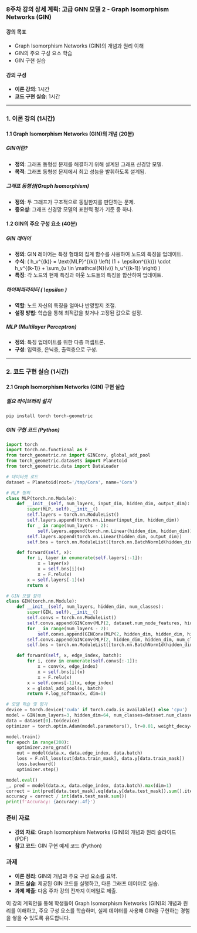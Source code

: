 ### 8주차 강의 상세 계획: 고급 GNN 모델 2 - Graph Isomorphism Networks (GIN)

#### 강의 목표
- Graph Isomorphism Networks (GIN)의 개념과 원리 이해
- GIN의 주요 구성 요소 학습
- GIN 구현 실습

#### 강의 구성
- **이론 강의**: 1시간
- **코드 구현 실습**: 1시간

---

### 1. 이론 강의 (1시간)

#### 1.1 Graph Isomorphism Networks (GIN)의 개념 (20분)

##### GIN이란?
- **정의**: 그래프 동형성 문제를 해결하기 위해 설계된 그래프 신경망 모델.
- **목적**: 그래프 동형성 문제에서 최고 성능을 발휘하도록 설계됨.

##### 그래프 동형성(Graph Isomorphism)
- **정의**: 두 그래프가 구조적으로 동일한지를 판단하는 문제.
- **중요성**: 그래프 신경망 모델의 표현력 평가 기준 중 하나.

#### 1.2 GIN의 주요 구성 요소 (40분)

##### GIN 레이어
- **정의**: GIN 레이어는 특정 형태의 집계 함수를 사용하여 노드의 특징을 업데이트.
- **수식**: \( h_v^{(k)} = \text{MLP}^{(k)} \left( (1 + \epsilon^{(k)}) \cdot h_v^{(k-1)} + \sum_{u \in \mathcal{N}(v)} h_u^{(k-1)} \right) \)
- **특징**: 각 노드의 현재 특징과 이웃 노드들의 특징을 합산하여 업데이트.

##### 하이퍼파라미터 \( \epsilon \)
- **역할**: 노드 자신의 특징을 얼마나 반영할지 조절.
- **설정 방법**: 학습을 통해 최적값을 찾거나 고정된 값으로 설정.

##### MLP (Multilayer Perceptron)
- **정의**: 특징 업데이트를 위한 다층 퍼셉트론.
- **구성**: 입력층, 은닉층, 출력층으로 구성.

---

### 2. 코드 구현 실습 (1시간)

#### 2.1 Graph Isomorphism Networks (GIN) 구현 실습

##### 필요 라이브러리 설치
```bash
pip install torch torch-geometric
```

##### GIN 구현 코드 (Python)
```python
import torch
import torch.nn.functional as F
from torch_geometric.nn import GINConv, global_add_pool
from torch_geometric.datasets import Planetoid
from torch_geometric.data import DataLoader

# 데이터셋 로드
dataset = Planetoid(root='/tmp/Cora', name='Cora')

# MLP 정의
class MLP(torch.nn.Module):
    def __init__(self, num_layers, input_dim, hidden_dim, output_dim):
        super(MLP, self).__init__()
        self.layers = torch.nn.ModuleList()
        self.layers.append(torch.nn.Linear(input_dim, hidden_dim))
        for _ in range(num_layers - 2):
            self.layers.append(torch.nn.Linear(hidden_dim, hidden_dim))
        self.layers.append(torch.nn.Linear(hidden_dim, output_dim))
        self.bns = torch.nn.ModuleList([torch.nn.BatchNorm1d(hidden_dim) for _ in range(num_layers - 1)])

    def forward(self, x):
        for i, layer in enumerate(self.layers[:-1]):
            x = layer(x)
            x = self.bns[i](x)
            x = F.relu(x)
        x = self.layers[-1](x)
        return x

# GIN 모델 정의
class GIN(torch.nn.Module):
    def __init__(self, num_layers, hidden_dim, num_classes):
        super(GIN, self).__init__()
        self.convs = torch.nn.ModuleList()
        self.convs.append(GINConv(MLP(2, dataset.num_node_features, hidden_dim, hidden_dim)))
        for _ in range(num_layers - 2):
            self.convs.append(GINConv(MLP(2, hidden_dim, hidden_dim, hidden_dim)))
        self.convs.append(GINConv(MLP(2, hidden_dim, hidden_dim, num_classes)))
        self.bns = torch.nn.ModuleList([torch.nn.BatchNorm1d(hidden_dim) for _ in range(num_layers - 1)])

    def forward(self, x, edge_index, batch):
        for i, conv in enumerate(self.convs[:-1]):
            x = conv(x, edge_index)
            x = self.bns[i](x)
            x = F.relu(x)
        x = self.convs[-1](x, edge_index)
        x = global_add_pool(x, batch)
        return F.log_softmax(x, dim=1)

# 모델 학습 및 평가
device = torch.device('cuda' if torch.cuda.is_available() else 'cpu')
model = GIN(num_layers=3, hidden_dim=64, num_classes=dataset.num_classes).to(device)
data = dataset[0].to(device)
optimizer = torch.optim.Adam(model.parameters(), lr=0.01, weight_decay=5e-4)

model.train()
for epoch in range(200):
    optimizer.zero_grad()
    out = model(data.x, data.edge_index, data.batch)
    loss = F.nll_loss(out[data.train_mask], data.y[data.train_mask])
    loss.backward()
    optimizer.step()

model.eval()
_, pred = model(data.x, data.edge_index, data.batch).max(dim=1)
correct = int(pred[data.test_mask].eq(data.y[data.test_mask]).sum().item())
accuracy = correct / int(data.test_mask.sum())
print(f'Accuracy: {accuracy:.4f}')
```

### 준비 자료
- **강의 자료**: Graph Isomorphism Networks (GIN)의 개념과 원리 슬라이드 (PDF)
- **참고 코드**: GIN 구현 예제 코드 (Python)

### 과제
- **이론 정리**: GIN의 개념과 주요 구성 요소를 요약.
- **코드 실습**: 제공된 GIN 코드를 실행하고, 다른 그래프 데이터로 실습.
- **과제 제출**: 다음 주차 강의 전까지 이메일로 제출.

이 강의 계획안을 통해 학생들이 Graph Isomorphism Networks (GIN)의 개념과 원리를 이해하고, 주요 구성 요소를 학습하며, 실제 데이터를 사용해 GIN을 구현하는 경험을 쌓을 수 있도록 유도합니다.

---
